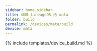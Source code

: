 ```yaml
---
sidebar: home_sidebar
title: 编译 LineageOS 给 mata
folder: build
permalink: /devices/mata/build
device: mata
---
```

{% include templates/device_build.md %}
